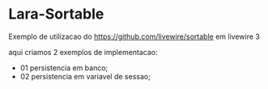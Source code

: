 # Lara-Sortable

Exemplo de utilizacao do https://github.com/livewire/sortable em livewire 3

aqui criamos 2 exemplos de implementacao:
- 01 persistencia em banco;
- 02 persistencia em variavel de sessao;

